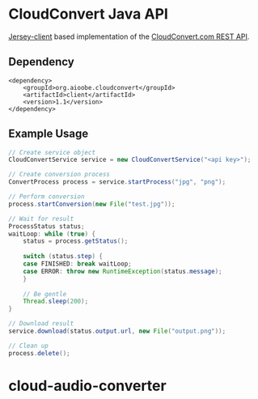 # CloudConvert Java API

[Jersey-client](https://jersey.java.net/documentation/2.7/user-guide.html#client) based implementation of the [CloudConvert.com REST API](https://cloudconvert.com/api).

## Dependency

```
<dependency>
    <groupId>org.aioobe.cloudconvert</groupId>
    <artifactId>client</artifactId>
    <version>1.1</version>
</dependency>
```

## Example Usage

```java
// Create service object
CloudConvertService service = new CloudConvertService("<api key>");

// Create conversion process
ConvertProcess process = service.startProcess("jpg", "png");

// Perform conversion
process.startConversion(new File("test.jpg"));

// Wait for result
ProcessStatus status;
waitLoop: while (true) {
    status = process.getStatus();
    
    switch (status.step) {
    case FINISHED: break waitLoop;
    case ERROR: throw new RuntimeException(status.message);
    }
    
    // Be gentle
    Thread.sleep(200);
}

// Download result
service.download(status.output.url, new File("output.png"));

// Clean up
process.delete();
```
# cloud-audio-converter
